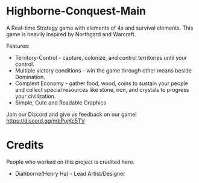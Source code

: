 # Highborne-Conquest-Main
A Real-time Strategy game with elements of 4x and survival elements. This game is heavily inspired by Northgard and Warcraft.

Features:
* Territory-Control - capture, colonize, and control territories until your control.
* Multiple victory conditions - win the game through other means beside Domination.
* Complext Economy - gather food, wood, coins to sustain your people and collect special resources like stone, iron, and crystals to progress your civilization.
* Simple, Cute and Readable Graphics

Join our Discord and give us feedback on our game!
https://discord.gg/mbPujKc5TV

# Credits
People who worked on this project is credited here.

* Diahborne(Henry Ha) - Lead Artist/Designer
